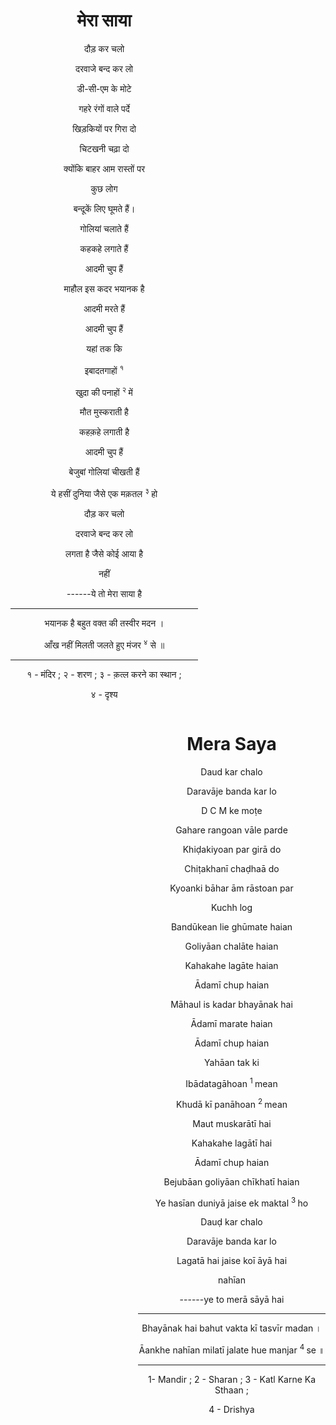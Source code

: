 
<div style="float:left; width:300;" align=center>
<h1> मेरा साया </h1>

दौड़ कर चलो

दरवाजे बन्द कर लो

डी-सी-एम के मोटे

गहरे रंगों वाले पर्दे

खिड़कियों पर गिरा दो

चिटखनी चढ़ा दो

क्योंकि बाहर आम रास्तों पर

कुछ लोग

बन्दूकें लिए घूमते हैं।

गोलियां चलाते हैं

कहकहे लगाते हैं

आदमी चुप हैं

माहौल इस कदर भयानक है

आदमी मरते हैं

आदमी चुप हैं

यहां तक कि

इबादतगाहों <sup>१</sup>

खुदा की पनाहों <sup> २ </sup >  में

मौत मुस्कराती है

कहक़हे लगाती है

आदमी चुप हैं

बेजुबां गोलियां चीखती हैं

ये हसीं दुनिया जैसे एक मक़तल <sup > ३ </sup > हो

दौड़  कर चलो

दरवाजे बन्द कर लो

लगता है जैसे कोई आया है

नहीं

------ये तो मेरा साया है

-----

भयानक है बहुत वक्त की तस्वीर मदन ।

आँख नहीं मिलती जलते हुए मंजर <sup >४</sup > से ॥

----

१ - मंदिर  ; २ - शरण  ; ३ - क़त्ल करने का स्थान ;

४ - दृश्य

</div>

<div style="float:right; width:300;" align=center>
<h1> Mera Saya </h1>

Daud kar chalo

Daravāje banda kar lo

D C M ke moṭe

Gahare rangoan vāle parde

Khiḍakiyoan par girā do

Chiṭakhanī chaḍhaā do

Kyoanki bāhar ām rāstoan par

Kuchh log

Bandūkean lie ghūmate haian

Goliyāan chalāte haian

Kahakahe lagāte haian

Ādamī chup haian

Māhaul is kadar bhayānak hai

Ādamī marate haian

Ādamī chup haian

Yahāan tak ki

Ibādatagāhoan <sup>1 </sup> mean

Khudā kī panāhoan <sup> 2 </sup> mean

Maut muskarātī hai

Kahakahe lagātī hai

Ādamī chup haian

Bejubāan goliyāan chīkhatī haian

Ye hasīan duniyā jaise ek maktal <sup> 3 </sup> ho

Dauḍ kar chalo

Daravāje banda kar lo

Lagatā hai jaise koī āyā hai

nahīan

------ye to merā sāyā hai

----

 Bhayānak hai bahut vakta kī tasvīr madan ।

 Āankhe nahīan milatī jalate hue manjar <sup> 4 </sup> se ॥

----

 1- Mandir  ; 2 - Sharan  ; 3 - Katl Karne Ka Sthaan ;

4 - Drishya

</div>
